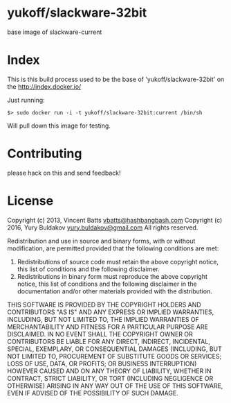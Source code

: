 yukoff/slackware-32bit
======================

base image of slackware-current

Index
=====

This is this build process used to be the base of 'yukoff/slackware-32bit' on the
http://index.docker.io/

Just running:

	$> sudo docker run -i -t yukoff/slackware-32bit:current /bin/sh

Will pull down this image for testing.

Contributing
============
please hack on this and send feedback!

License
=======

Copyright (c) 2013, Vincent Batts <vbatts@hashbangbash.com>
Copyright (c) 2016, Yury Buldakov <yury.buldakov@gmail.com>
All rights reserved.

Redistribution and use in source and binary forms, with or without
modification, are permitted provided that the following conditions are met: 

1. Redistributions of source code must retain the above copyright notice, this
   list of conditions and the following disclaimer. 
2. Redistributions in binary form must reproduce the above copyright notice,
   this list of conditions and the following disclaimer in the documentation
   and/or other materials provided with the distribution. 

THIS SOFTWARE IS PROVIDED BY THE COPYRIGHT HOLDERS AND CONTRIBUTORS "AS IS" AND
ANY EXPRESS OR IMPLIED WARRANTIES, INCLUDING, BUT NOT LIMITED TO, THE IMPLIED
WARRANTIES OF MERCHANTABILITY AND FITNESS FOR A PARTICULAR PURPOSE ARE
DISCLAIMED. IN NO EVENT SHALL THE COPYRIGHT OWNER OR CONTRIBUTORS BE LIABLE FOR
ANY DIRECT, INDIRECT, INCIDENTAL, SPECIAL, EXEMPLARY, OR CONSEQUENTIAL DAMAGES
(INCLUDING, BUT NOT LIMITED TO, PROCUREMENT OF SUBSTITUTE GOODS OR SERVICES;
LOSS OF USE, DATA, OR PROFITS; OR BUSINESS INTERRUPTION) HOWEVER CAUSED AND
ON ANY THEORY OF LIABILITY, WHETHER IN CONTRACT, STRICT LIABILITY, OR TORT
(INCLUDING NEGLIGENCE OR OTHERWISE) ARISING IN ANY WAY OUT OF THE USE OF THIS
SOFTWARE, EVEN IF ADVISED OF THE POSSIBILITY OF SUCH DAMAGE.
